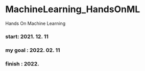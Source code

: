 # MachineLearning_HandsOnML
Hands On Machine Learning

### start: 2021. 12. 11
### my goal : 2022. 02. 11
### finish : 2022. 
